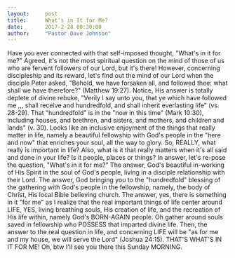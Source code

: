 ```yaml
---
layout:     post
title:      What's in It for Me?
date:       2017-2-28 00:30:00
author:     "Pastor Dave Johnson"
---
```


Have you ever connected with that self-imposed thought, "What's in it for me?"  Agreed, it's not the most spiritual question on the mind of those of us who are fervent followers of our Lord, but it's there!  However, concerning discipleship and its reward, let's find out the mind of our Lord when the disciple Peter asked, "Behold, we have forsaken all, and followed thee: what shall we have therefore?" (Matthew 19:27).  Notice, His answer is totally deplete of divine rebuke, "Verily I say unto you, that ye which have followed me ,,, shall receive and hundredfold, and shall inherit everlasting life" (vs. 28-29).  That "hundredfold" is in the "now in this time" (Mark 10:30), including houses,  and brethren, and sisters, and mothers, and children and lands" (v. 30).  Looks like an inclusive enjoyment of the things that really matter in life, namely a beautiful fellowship with God's people in the "here and now" that enriches your soul, all the way to glory.  So, REALLY, what really is important in life?  Also, what is it that really matters when it's all said and done in your life?  Is it people, places or things?  In answer, let's  re-pose the question, "What's in it for me?"  The answer, God's beautiful in-working of His Spirit in the soul of God's people, living in a disciple relationship with their Lord.  The answer, God bringing you to the "hundredfold" blessing of the gathering with God's people in the fellowship, namely, the body of Christ, His local Bible believing church.  The answer, yes, there is something in it "for me" as I realize that the real important things of life center around LIFE, YES, living breathing souls, His creation of life, and the recreation of His life within, namely God's BORN-AGAIN people.  Oh gather around souls saved in fellowship who POSSESS that imparted divine life. Then, the answer to the real question in life, and concerning LIFE will be  "as for me and my house, we will serve the Lord" (Joshua 24:15).  THAT'S WHAT'S IN IT FOR ME!  Oh, btw I'll see you there this Sunday MORNING.
